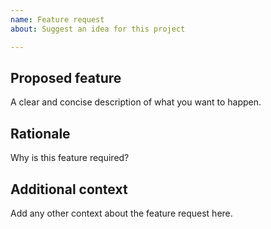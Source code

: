 ```yaml
---
name: Feature request
about: Suggest an idea for this project

---
```


## Proposed feature

A clear and concise description of what you want to happen.

## Rationale

Why is this feature required?

## Additional context

Add any other context about the feature request here.
